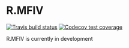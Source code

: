 
<!-- README.md is generated from README.Rmd. Please edit that file -->

# R.MFIV

<!-- badges: start -->

[![Travis build
status](https://travis-ci.com/m-g-h/R.MFIV.svg?branch=master)](https://travis-ci.com/m-g-h/R.MFIV)
[![Codecov test
coverage](https://codecov.io/gh/m-g-h/R.MFIV/branch/master/graph/badge.svg)](https://codecov.io/gh/m-g-h/R.MFIV?branch=master)
<!-- badges: end -->

R.MFIV is currently in development
